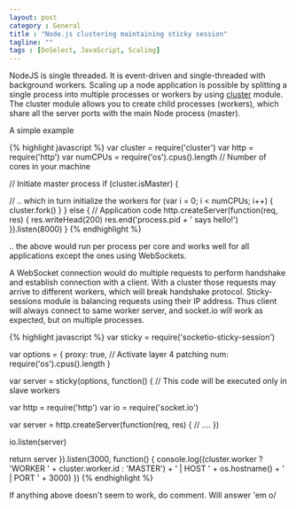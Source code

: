 ```yaml
---
layout: post
category : General
title : "Node.js clustering maintaining sticky session"
tagline: ""
tags : [DoSelect, JavaScript, Scaling]
---
```


NodeJS is single threaded. It is event-driven and single-threaded with background workers. Scaling up a node application is possible by splitting a single process into multiple processes or workers by using [cluster](https://nodejs.org/api/cluster.html) module. The cluster module allows you to create child processes (workers), which share all the server ports with the main Node process (master).

A simple example

{% highlight javascript %}
var cluster = require('cluster')
var http = require('http')
var numCPUs = require('os').cpus().length // Number of cores in your machine

// Initiate master process
if (cluster.isMaster) {

  // .. which in turn initialize the workers
  for (var i = 0; i < numCPUs; i++) {
    cluster.fork()
  }
} else {
  // Application code
  http.createServer(function(req, res) {
    res.writeHead(200)
    res.end('process.pid + ' says hello!')
  }).listen(8000)
}
{% endhighlight %}

.. the above would run per process per core and works well for all applications except the ones using WebSockets.

A WebSocket connection would do multiple requests to perform handshake and establish connection with a client. With a cluster those requests may arrive to different workers, which will break handshake protocol. Sticky-sessions module is balancing requests using their IP address. Thus client will always connect to same worker server, and socket.io will work as expected, but on multiple processes.

{% highlight javascript %}
var sticky = require('socketio-sticky-session')

var options = {
  proxy: true, // Activate layer 4 patching
  num: require('os').cpus().length
}

var server = sticky(options, function() {
  // This code will be executed only in slave workers

  var http = require('http')
  var io = require('socket.io')

  var server = http.createServer(function(req, res) {
    // ....
  })

  io.listen(server)

  return server
}).listen(3000, function() {
  console.log((cluster.worker ? 'WORKER ' + cluster.worker.id : 'MASTER') + ' | HOST ' + os.hostname() + ' | PORT ' + 3000)
})
{% endhighlight %}

If anything above doesn't seem to work, do comment. Will answer 'em o/
